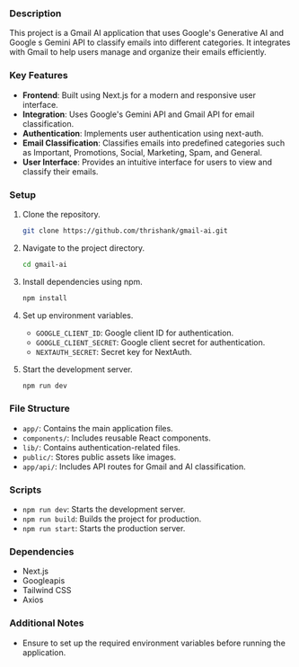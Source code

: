 ### Description

This project is a Gmail AI application that uses Google's Generative AI and Google
s Gemini API to classify emails into different categories. It integrates with Gmail to help users manage and organize their emails efficiently.

### Key Features

- **Frontend**: Built using Next.js for a modern and responsive user interface.
- **Integration**: Uses Google's Gemini API and Gmail API for email classification.
- **Authentication**: Implements user authentication using next-auth.
- **Email Classification**: Classifies emails into predefined categories such as Important, Promotions, Social, Marketing, Spam, and General.
- **User Interface**: Provides an intuitive interface for users to view and classify their emails.

### Setup

1. Clone the repository.
   ```sh
   git clone https://github.com/thrishank/gmail-ai.git
   ```
2. Navigate to the project directory.
   ```sh
   cd gmail-ai
   ```
3. Install dependencies using npm.
   ```sh
   npm install
   ```
4. Set up environment variables.

   - `GOOGLE_CLIENT_ID`: Google client ID for authentication.
   - `GOOGLE_CLIENT_SECRET`: Google client secret for authentication.
   - `NEXTAUTH_SECRET`: Secret key for NextAuth.

5. Start the development server.
   ```sh
   npm run dev
   ```

### File Structure

- `app/`: Contains the main application files.
- `components/`: Includes reusable React components.
- `lib/`: Contains authentication-related files.
- `public/`: Stores public assets like images.
- `app/api/`: Includes API routes for Gmail and AI classification.

### Scripts

- `npm run dev`: Starts the development server.
- `npm run build`: Builds the project for production.
- `npm run start`: Starts the production server.

### Dependencies

- Next.js
- Googleapis
- Tailwind CSS
- Axios

### Additional Notes

- Ensure to set up the required environment variables before running the application.
